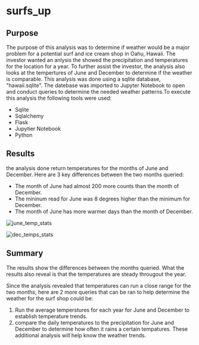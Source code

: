 # surfs_up
## Purpose
The purpose of this analysis was to determine if weather would be a major problem for a potential surf and ice cream shop in Oahu, Hawaii. The investor wanted an anlysis the showed the precipitation and temperatures for the location for a year. To further assist the investor, the analysis also looks at the tempertures of June and December to determine if the weather is comparable.
This analysis was done using a sqlite database, "hawaii.sqlite". The datebase was imported to Jupyter Notebook to open and conduct queries to determine the needed weather patterns.To execute this analysis the following tools were used:
- Sqlite
- Sqlalchemy
- Flask
- Jupytier Notebook
- Python

## Results
the analysis done return temperatures for the months of June and December. 
Here are 3 key differences between the two months queried:
- The month of June had almost 200 more counts than the month of December. 
- The mininum read for June was 8 degrees higher than the minimum for December. 
- The month of June has more warmer days than the month of December.

![june_temp_stats](https://user-images.githubusercontent.com/105830665/186796298-ec662dc9-b9df-4053-a8b3-a262f2f0a468.png)

![dec_temps_stats](https://user-images.githubusercontent.com/105830665/186796005-8cdb341b-c674-4a39-b498-1ae5d185b28b.png)

## Summary
The results show the differences between the months queried. What the results also reveal
is that the temperatures are steady througout the year. 

Since the analysis revealed that temperatures can run a close range for the two months, here are 2 more queries that can be ran to help determine the weather for the surf shop 
could be:
1. Run the average temperstures for each year for June and December to establish temperature trends.
2. compare the daily temperatures to the precipitation for June and December to determine how often it rains a certain tempatures.
These additional analysis will help know the weather trends. 
